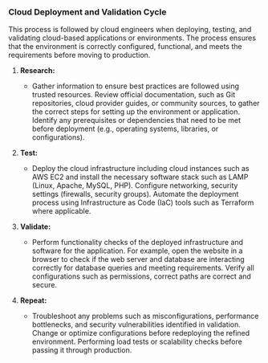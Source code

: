 ### Cloud Deployment and Validation Cycle
This process is followed by cloud engineers when deploying, testing, and validating cloud-based applications or environments. The process ensures that the environment is correctly configured, functional, and meets the requirements before moving to production.

1. **Research:**
   - Gather information to ensure best practices are followed using trusted resources. Review official documentation, such as Git repositories, cloud provider guides, or community sources, to gather the correct steps for setting up the environment or application. Identify any prerequisites or dependencies that need to be met before deployment (e.g., operating systems, libraries, or configurations).

2. **Test:**
   - Deploy the cloud infrastructure including cloud instances such as AWS EC2 and install the necessary software stack such as LAMP (Linux, Apache, MySQL, PHP). Configure networking, security settings (firewalls, security groups). Automate the deployment process using Infrastructure as Code (IaC) tools such as Terraform where applicable.

3. **Validate:**
   - Perform functionality checks of the deployed infrastructure and software for the application. For example, open the website in a browser to check if the web server and database are interacting correctly for database queries and meeting requirements. Verify all configurations such as permissions, correct paths are correct and secure.

4. **Repeat:**
   - Troubleshoot any problems such as misconfigurations, performance bottlenecks, and security vulnerabilities identified in validation. Change or optimize configurations before redeploying the refined environment. Performing load tests or scalability checks before passing it through production.